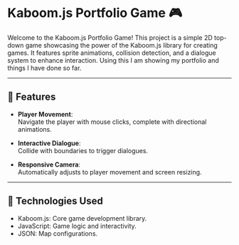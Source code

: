 # Kaboom.js Portfolio Game 🎮  

Welcome to the Kaboom.js Portfolio Game! This project is a simple 2D top-down game showcasing the power of the Kaboom.js library for creating games. It features sprite animations, collision detection, and a dialogue system to enhance interaction.
Using this I am showing my portfolio and things I have done so far.

---

## 🚀 Features  

- **Player Movement**:  
  Navigate the player with mouse clicks, complete with directional animations.  

- **Interactive Dialogue**:  
  Collide with boundaries to trigger dialogues.  

- **Responsive Camera**:  
  Automatically adjusts to player movement and screen resizing.  

---

## 🧩 Technologies Used
- Kaboom.js: Core game development library.
- JavaScript: Game logic and interactivity.
- JSON: Map configurations.
